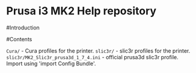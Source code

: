 # Prusa i3 MK2 Help repository

#Introduction

#Contents

`Cura/` - Cura profiles for the printer.
`slic3r/` - slic3r profiles for the printer.
`slic3r/MK2_Slic3r_prusa3d_1_7_4.ini` - official prusa3d slic3r profile. Import using 'import Config Bundle'.
